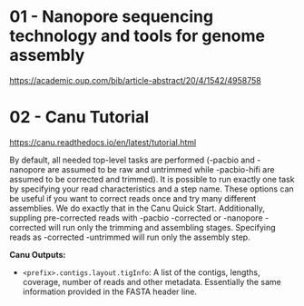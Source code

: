 # 01 - Nanopore sequencing technology and tools for genome assembly

https://academic.oup.com/bib/article-abstract/20/4/1542/4958758

# 02 - Canu Tutorial 

https://canu.readthedocs.io/en/latest/tutorial.html

By default, all needed top-level tasks are performed (-pacbio and -nanopore are assumed to be raw and untrimmed while -pacbio-hifi are assumed to be corrected and trimmed). It is possible to run exactly one task by specifying your read characteristics and a step name. These options can be useful if you want to correct reads once and try many different assemblies. We do exactly that in the Canu Quick Start. Additionally, suppling pre-corrected reads with -pacbio -corrected or -nanopore -corrected will run only the trimming and assembling stages. Specifying reads as -corrected -untrimmed will run only the assembly step.

__Canu Outputs:__

* `<prefix>.contigs.layout.tigInfo`: A list of the contigs, lengths, coverage, number of reads and other metadata. Essentially the same information provided in the FASTA header line.